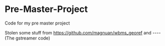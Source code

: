 # Pre-Master-Project
Code for my pre master project

Stolen some stuff from 
https://github.com/magnuan/wbms_georef
and
---- (The gstreamer code)

